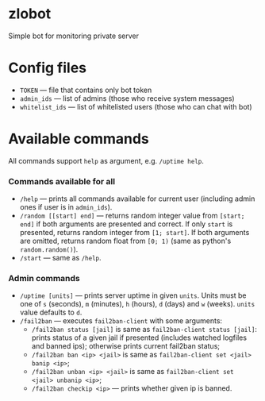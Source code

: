 zlobot
======

Simple bot for monitoring private server

Config files
================

* `TOKEN` — file that contains only bot token
* `admin_ids` — list of admins (those who receive system messages)
* `whitelist_ids` — list of whitelisted users (those who can chat with bot)

Available commands
==================

All commands support `help` as argument, e.g. `/uptime help`.

### Commands available for all

* `/help` — prints all commands available for current 
    user (including admin ones if user is in `admin_ids`).
* `/random [[start] end]` — returns random integer value from
    `[start; end]` if both arguments are presented and correct.
    If only `start` is presented, returns random integer from
    `[1; start]`.
    If both arguments are omitted, returns random float from
    `[0; 1)` (same as python's `random.random()`).
* `/start` — same as `/help`.

### Admin commands

* `/uptime [units]` — prints server uptime in given `units`.
    Units must be one of `s` (seconds), `m` (minutes), 
    `h` (hours), `d` (days) and `w` (weeks). `units` value
    defaults to `d`.
* `/fail2ban` — executes `fail2ban-client` with some arguments:
    * `/fail2ban status [jail]` is same as `fail2ban-client status [jail]`:
        prints status of a given jail if presented (includes
        watched logfiles and banned ips); otherwise prints
        current fail2ban status;
    * `/fail2ban ban <ip> <jail>` is same as
        `fail2ban-client set <jail> banip <ip>`;
    * `/fail2ban unban <ip> <jail>` is same as
        `fail2ban-client set <jail> unbanip <ip>`;
    * `/fail2ban checkip <ip>` — prints whether given ip is banned.
